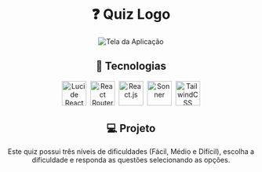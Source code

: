 <div align="center">
  
# ❓ Quiz Logo

<img src="https://github.com/GomesKay/Quiz-Logo/assets/85319481/24ab6759-2025-4c88-b120-43d0f391cd6e" alt="Tela da Aplicação" />

## 🚀 Tecnologias

  <img title="Lucide React" src="https://github.com/user-attachments/assets/779e5ab7-63a5-489d-aa13-b42ccfccd9ac" alt="Lucide React" width="50" />&nbsp;
  <img title="React Router Dom" src="https://cdn.jsdelivr.net/gh/devicons/devicon@latest/icons/reactrouter/reactrouter-original.svg" alt="React Router Dom" width="50" />&nbsp;
  <img title="React.js" src="https://cdn.jsdelivr.net/gh/devicons/devicon@latest/icons/react/react-original.svg" alt="React.js" width="50" />&nbsp;
  <img title="Sonner" src="https://github.com/user-attachments/assets/575fefd2-ebcc-4334-bfa5-ce5796a18be6" alt="Sonner" width="50" />&nbsp;
  <img title="TailwindCSS" src="https://cdn.jsdelivr.net/gh/devicons/devicon@latest/icons/tailwindcss/tailwindcss-original.svg" alt="TailwindCSS" width="50" />

## 💻 Projeto
Este quiz possui três níveis de dificuldades (Fácil, Médio e Difícil), escolha a dificuldade e responda as questões selecionando as opções.

</div>
